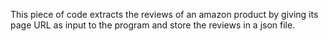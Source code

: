 This piece of code extracts the reviews of an amazon product by giving its page URL as input to the program and store the reviews in a json file.
